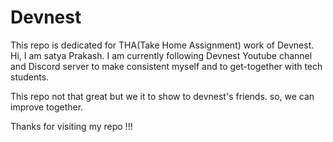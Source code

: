 # Devnest
This repo is dedicated for THA(Take Home Assignment) work of Devnest.
Hi, I am satya Prakash. I am currently following Devnest Youtube channel and Discord server to make consistent myself and to get-together with tech students.

This repo  not that great but we it to show to devnest's friends. so, we can improve together.

Thanks for visiting my repo !!!

